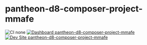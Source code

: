 # pantheon-d8-composer-project-mmafe

![CI none](https://img.shields.io/badge/ci-none-orange.svg)
[![Dashboard pantheon-d8-composer-project-mmafe](https://img.shields.io/badge/dashboard-pantheon_d8_composer_project_mmafe-yellow.svg)](https://dashboard.pantheon.io/sites/04c3e265-efbf-4120-84af-f029c7b6535b#dev/code)
[![Dev Site pantheon-d8-composer-project-mmafe](https://img.shields.io/badge/site-pantheon_d8_composer_project_mmafe-blue.svg)](http://dev-pantheon-d8-composer-project-mmafe.pantheonsite.io/)
